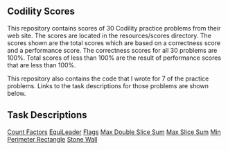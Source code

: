 ## Codility Scores
This repository contains scores of 30 Codility practice problems from their web site.
The scores are located in the resources/scores directory. The scores shown are the
total scores which are based on a correctness score and a performance score. The
correctness scores for all 30 problems are 100%. Total scores of less than 100% are
the result of performance scores that are less than 100%. 

This repository also contains the code that I wrote for 7 of the practice problems.
Links to the task descriptions for those problems are shown below.

## Task Descriptions
[Count Factors](https://github.com/bsheely/Codility/tree/master/src/main/resources/task_descriptions/CountFactors.html)
[EquiLeader](https://github.com/bsheely/Codility/tree/master/src/main/resources/task_descriptions/EquiLeader.html)
[Flags](https://github.com/bsheely/Codility/tree/master/src/main/resources/task_descriptions/Flags.html)
[Max Double Slice Sum](https://github.com/bsheely/Codility/tree/master/src/main/resources/task_descriptions/MaxDoubleSliceSum.html)
[Max Slice Sum](https://github.com/bsheely/Codility/tree/master/src/main/resources/task_descriptions/MaxSliceSum.html)
[Min Perimeter Rectangle](https://github.com/bsheely/Codility/tree/master/src/main/resources/task_descriptions/MinPerimeterRectangle.html)
[Stone Wall](https://github.com/bsheely/Codility/tree/master/src/main/resources/task_descriptions/StoneWall.html)